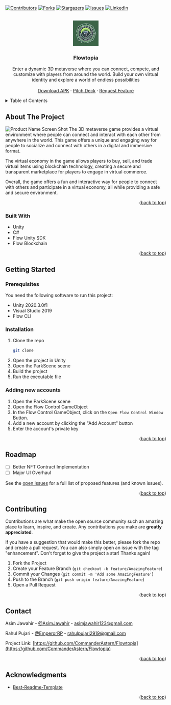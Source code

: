 <!-- Improved compatibility of back to top link: See: https://github.com/othneildrew/Best-README-Template/pull/73 -->
<a name="readme-top"></a>
<!--
*** Thanks for checking out the Best-README-Template. If you have a suggestion
*** that would make this better, please fork the repo and create a pull request
*** or simply open an issue with the tag "enhancement".
*** Don't forget to give the project a star!
*** Thanks again! Now go create something AMAZING! :D
-->



<!-- PROJECT SHIELDS -->
<!--
*** I'm using markdown "reference style" links for readability.
*** Reference links are enclosed in brackets [ ] instead of parentheses ( ).
*** See the bottom of this document for the declaration of the reference variables
*** for contributors-url, forks-url, etc. This is an optional, concise syntax you may use.
*** https://www.markdownguide.org/basic-syntax/#reference-style-links
-->
[![Contributors][contributors-shield]][contributors-url]
[![Forks][forks-shield]][forks-url]
[![Stargazers][stars-shield]][stars-url]
[![Issues][issues-shield]][issues-url]
[![LinkedIn][linkedin-shield]][linkedin-url]



<!-- PROJECT LOGO -->
<br />
<div align="center">
  <a href="https://github.com/CommanderAstern/Flowtopia">
    <img src="./images/logo.png" alt="Logo" width="80" height="80">
  </a>

<h3 align="center">Flowtopia</h3>

  <p align="center">
    Enter a dynamic 3D metaverse where you can connect, compete, and customize with players from around the world. Build your own virtual identity and explore a world of endless possibilities
    <br />
    <br />
    <a href="https://drive.google.com/file/d/1ub7fCKZdwhkmKHZ6-7y-sKDaxV_D_er9/view?usp=sharing">Download APK</a>
    ·
    <a href="https://www.canva.com/design/DAFb7j9MvnU/sTkqU-Kvw7V8H2BKPAxXJg/edit?utm_content=DAFb7j9MvnU&utm_campaign=designshare&utm_medium=link2&utm_source=sharebutton">Pitch Deck</a>
    ·
    <a href="https://github.com/CommanderAstern/Flowtopia/issues">Request Feature</a>
  </p>
</div>



<!-- TABLE OF CONTENTS -->
<details>
  <summary>Table of Contents</summary>
  <ol>
    <li>
      <a href="#about-the-project">About The Project</a>
      <ul>
        <li><a href="#built-with">Built With</a></li>
      </ul>
    </li>
    <li>
      <a href="#getting-started">Getting Started</a>
      <ul>
        <li><a href="#prerequisites">Prerequisites</a></li>
        <li><a href="#installation">Installation</a></li>
      </ul>
    </li>
    <li><a href="#roadmap">Roadmap</a></li>
    <li><a href="#contributing">Contributing</a></li>
    <li><a href="#contact">Contact</a></li>
  </ol>
</details>



<!-- ABOUT THE PROJECT -->
## About The Project

![Product Name Screen Shot][product-screenshot]
The 3D metaverse game provides a virtual environment where people can connect and interact with each other from anywhere in the world. This game offers a unique and engaging way for people to socialize and connect with others in a digital and immersive format.

The virtual economy in the game allows players to buy, sell, and trade virtual items using blockchain technology, creating a secure and transparent marketplace for players to engage in virtual commerce.

Overall, the game offers a fun and interactive way for people to connect with others and participate in a virtual economy, all while providing a safe and secure environment.
<p align="right">(<a href="#readme-top">back to top</a>)</p>



### Built With

* Unity
* C#
* Flow Unity SDK
* Flow Blockchain

<p align="right">(<a href="#readme-top">back to top</a>)</p>



<!-- GETTING STARTED -->
## Getting Started

### Prerequisites

You need the following software to run this project:
* Unity 2020.3.0f1
* Visual Studio 2019
* Flow CLI

### Installation

1. Clone the repo
   ```sh
   git clone
    ```
2. Open the project in Unity
3. Open the ParkScene scene
4. Build the project
5. Run the executable file

### Adding new accounts
1. Open the ParkScene scene
2. Open the Flow Control GameObject
3. In the Flow Control GameObject, click on the `Open Flow Control Window` Button.
3. Add a new account by clicking the "Add Account" button
4. Enter the account's private key

<p align="right">(<a href="#readme-top">back to top</a>)</p>



<!-- ROADMAP -->
## Roadmap

- [ ] Better NFT Contract Implementation
- [ ] Major UI Overhaul

See the [open issues](https://github.com/CommanderAstern/Flowtopia/issues) for a full list of proposed features (and known issues).

<p align="right">(<a href="#readme-top">back to top</a>)</p>



<!-- CONTRIBUTING -->
## Contributing

Contributions are what make the open source community such an amazing place to learn, inspire, and create. Any contributions you make are **greatly appreciated**.

If you have a suggestion that would make this better, please fork the repo and create a pull request. You can also simply open an issue with the tag "enhancement".
Don't forget to give the project a star! Thanks again!

1. Fork the Project
2. Create your Feature Branch (`git checkout -b feature/AmazingFeature`)
3. Commit your Changes (`git commit -m 'Add some AmazingFeature'`)
4. Push to the Branch (`git push origin feature/AmazingFeature`)
5. Open a Pull Request

<p align="right">(<a href="#readme-top">back to top</a>)</p>




<!-- CONTACT -->
## Contact

Asim Jawahir - [@AsimJawahir](https://twitter.com/AsimJawahir) - asimjawahir123@gmail.com

Rahul Pujari - [@EmperorRP](https://twitter.com/therahulpujari) - rahulpujari2919@gmail.com

Project Link: [https://github.com/CommanderAstern/Flowtopia](https://github.com/CommanderAstern/Flowtopia)

<p align="right">(<a href="#readme-top">back to top</a>)</p>



<!-- ACKNOWLEDGMENTS -->
## Acknowledgments

* [Best-Readme-Template](https://github.com/othneildrew/Best-README-Template)
<p align="right">(<a href="#readme-top">back to top</a>)</p>



<!-- MARKDOWN LINKS & IMAGES -->
<!-- https://www.markdownguide.org/basic-syntax/#reference-style-links -->
[contributors-shield]: https://img.shields.io/github/contributors/CommanderAstern/Flowtopia.svg?style=for-the-badge
[contributors-url]: https://github.com/CommanderAstern/Flowtopia/graphs/contributors
[forks-shield]: https://img.shields.io/github/forks/CommanderAstern/Flowtopia.svg?style=for-the-badge
[forks-url]: https://github.com/CommanderAstern/Flowtopia/network/members
[stars-shield]: https://img.shields.io/github/stars/CommanderAstern/Flowtopia.svg?style=for-the-badge
[stars-url]: https://github.com/CommanderAstern/Flowtopia/stargazers
[issues-shield]: https://img.shields.io/github/issues/CommanderAstern/Flowtopia.svg?style=for-the-badge
[issues-url]: https://github.com/CommanderAstern/Flowtopia/issues
[license-shield]: https://img.shields.io/github/license/CommanderAstern/Flowtopia.svg?style=for-the-badge
[license-url]: https://github.com/CommanderAstern/Flowtopia/blob/master/LICENSE.txt
[linkedin-shield]: https://img.shields.io/badge/-LinkedIn-black.svg?style=for-the-badge&logo=linkedin&colorB=555
[linkedin-url]: https://linkedin.com/in/asimjawahir
[product-screenshot]: ./images/FlowTopia.png
[Next.js]: https://img.shields.io/badge/next.js-000000?style=for-the-badge&logo=nextdotjs&logoColor=white
[Next-url]: https://nextjs.org/
[React.js]: https://img.shields.io/badge/React-20232A?style=for-the-badge&logo=react&logoColor=61DAFB
[React-url]: https://reactjs.org/
[Vue.js]: https://img.shields.io/badge/Vue.js-35495E?style=for-the-badge&logo=vuedotjs&logoColor=4FC08D
[Vue-url]: https://vuejs.org/
[Angular.io]: https://img.shields.io/badge/Angular-DD0031?style=for-the-badge&logo=angular&logoColor=white
[Angular-url]: https://angular.io/
[Svelte.dev]: https://img.shields.io/badge/Svelte-4A4A55?style=for-the-badge&logo=svelte&logoColor=FF3E00
[Svelte-url]: https://svelte.dev/
[Laravel.com]: https://img.shields.io/badge/Laravel-FF2D20?style=for-the-badge&logo=laravel&logoColor=white
[Laravel-url]: https://laravel.com
[Bootstrap.com]: https://img.shields.io/badge/Bootstrap-563D7C?style=for-the-badge&logo=bootstrap&logoColor=white
[Bootstrap-url]: https://getbootstrap.com
[JQuery.com]: https://img.shields.io/badge/jQuery-0769AD?style=for-the-badge&logo=jquery&logoColor=white
[JQuery-url]: https://jquery.com 
